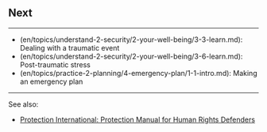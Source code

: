 
## Next

---
- (en/topics/understand-2-security/2-your-well-being/3-3-learn.md): Dealing with a traumatic event
- (en/topics/understand-2-security/2-your-well-being/3-6-learn.md): Post-traumatic stress
- (en/topics/practice-2-planning/4-emergency-plan/1-1-intro.md): Making an emergency plan

---
See also:
* [Protection International: Protection Manual for Human Rights Defenders](https://protectioninternational.org/publications-protection-manual-for-human-rights-defenders/)
